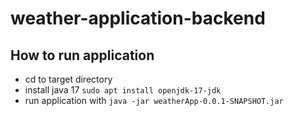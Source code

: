 # weather-application-backend

## How to run application
- cd to target directory
- install java 17 `sudo apt install openjdk-17-jdk`
- run application with `java -jar weatherApp-0.0.1-SNAPSHOT.jar`
